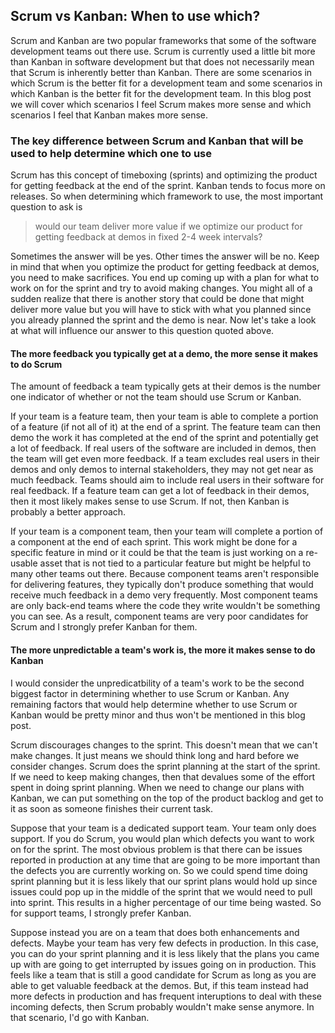 ## Scrum vs Kanban: When to use which?
Scrum and Kanban are two popular frameworks that some of the software development teams out there use. Scrum is currently used a little bit more than Kanban in software development but that does not necessarily mean that Scrum is inherently better than Kanban. There are some scenarios in which Scrum is the better fit for a development team and some scenarios in which Kanban is the better fit for the development team. In this blog post we will cover which scenarios I feel Scrum makes more sense and which scenarios I feel that Kanban makes more sense.

### The key difference between Scrum and Kanban that will be used to help determine which one to use
Scrum has this concept of timeboxing (sprints) and optimizing the product for getting feedback at the end of the sprint. Kanban tends to focus more on releases. So when determining which framework to use, the most important question to ask is
>would our team deliver more value if we optimize our product for getting feedback at demos in fixed  2-4 week intervals?  

Sometimes the answer will be yes. Other times the answer will be no. Keep in mind that when you optimize the product for getting feedback at demos, you need to make sacrifices. You end up coming up with a plan for what to work on for the sprint and try to avoid making changes.  You might all of a sudden realize that there is another story that could be done that might deliver more value but you will have to stick with what you planned since you already planned the sprint and the demo is near. Now let's take a look at what will influence our answer to this question quoted above.

#### The more feedback you typically get at a demo, the more sense it makes to do Scrum
The amount of feedback a team typically gets at their demos is the number one indicator of whether or not the team should use Scrum or Kanban. 

If your team is a feature team, then your team is able to complete a portion of a feature (if not all of it) at the end of a sprint. The feature team can then demo the work it has completed at the end of the sprint and potentially get a lot of feedback. If real users of the software are included in demos, then the team will get even more feedback. If a team excludes real users in their demos and only demos to internal stakeholders, they may not get near as much feedback. Teams should aim to include real users in their software for real feedback. If a feature team can get a lot of feedback in their demos, then it most likely makes sense to use Scrum. If not, then Kanban is probably a better approach.

If your team is a component team, then your team will complete a portion of a component at the end of each sprint. This work might be done for a specific feature in mind or it could be that the team is just working on a re-usable asset that is not tied to a particular feature but might be helpful to many other teams out there. Because component teams aren't responsible for delivering features, they typically don't produce something that would receive much feedback in a demo very frequently. Most component teams are only back-end teams where the code they write wouldn't be something you can see. As a result, component teams are very poor candidates for Scrum and I strongly prefer Kanban for them.

#### The more unpredictable a team's work is, the more it makes sense to do Kanban
I would consider the unpredicatbility of a team's work to be the second biggest factor in determining whether to use Scrum or Kanban. Any remaining factors that would help determine whether to use Scrum or Kanban would be pretty minor and thus won't be mentioned in this blog post.

Scrum discourages changes to the sprint. This doesn't mean that we can't make changes. It just means we should think long and hard before we consider changes. Scrum does the sprint planning at the start of the sprint. If we need to keep making changes, then that devalues some of the effort spent in doing sprint planning. When we need to change our plans with Kanban, we can put something on the top of the product backlog and get to it as soon as someone finishes their current task. 

Suppose that your team is a dedicated support team. Your team only does support. If you do Scrum, you would plan which defects you want to work on for the sprint. The most obvious problem is that there can be issues reported in production at any time that are going to be more important than the defects you are currently working on. So we could spend time doing sprint planning but it is less likely that our sprint plans would hold up since issues could pop up in the middle of the sprint that we would need to pull into sprint. This results in a higher percentage of our time being wasted. So for support teams, I strongly prefer Kanban.

Suppose instead you are on a team that does both enhancements and defects. Maybe your team has very few defects in production. In this case, you can do your sprint planning and it is less likely that the plans you came up with are going to get interrupted by issues going on in production. This feels like a team that is still a good candidate for Scrum as long as you are able to get valuable feedback at the demos. But, if this team instead had more defects in production and has frequent interuptions to deal with these incoming defects, then Scrum probably wouldn't make sense anymore. In that scenario, I'd go with Kanban.

